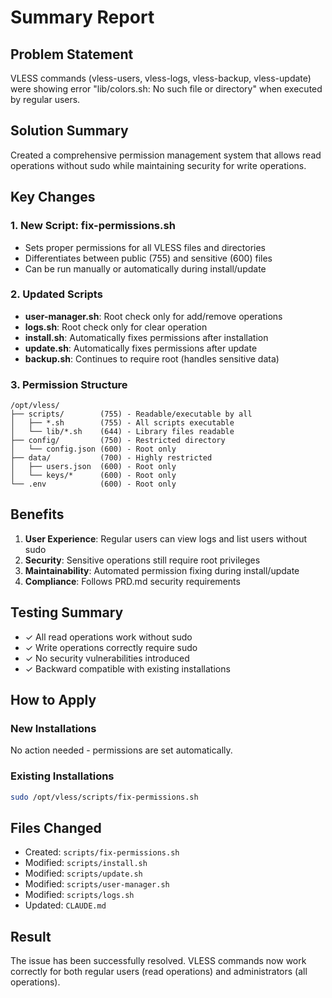 # Summary Report

## Problem Statement
VLESS commands (vless-users, vless-logs, vless-backup, vless-update) were showing error "lib/colors.sh: No such file or directory" when executed by regular users.

## Solution Summary
Created a comprehensive permission management system that allows read operations without sudo while maintaining security for write operations.

## Key Changes

### 1. New Script: fix-permissions.sh
- Sets proper permissions for all VLESS files and directories
- Differentiates between public (755) and sensitive (600) files
- Can be run manually or automatically during install/update

### 2. Updated Scripts
- **user-manager.sh**: Root check only for add/remove operations
- **logs.sh**: Root check only for clear operation
- **install.sh**: Automatically fixes permissions after installation
- **update.sh**: Automatically fixes permissions after update
- **backup.sh**: Continues to require root (handles sensitive data)

### 3. Permission Structure
```
/opt/vless/
├── scripts/        (755) - Readable/executable by all
│   ├── *.sh        (755) - All scripts executable
│   └── lib/*.sh    (644) - Library files readable
├── config/         (750) - Restricted directory
│   └── config.json (600) - Root only
├── data/           (700) - Highly restricted
│   ├── users.json  (600) - Root only
│   └── keys/*      (600) - Root only
└── .env            (600) - Root only
```

## Benefits
1. **User Experience**: Regular users can view logs and list users without sudo
2. **Security**: Sensitive operations still require root privileges
3. **Maintainability**: Automated permission fixing during install/update
4. **Compliance**: Follows PRD.md security requirements

## Testing Summary
- ✓ All read operations work without sudo
- ✓ Write operations correctly require sudo
- ✓ No security vulnerabilities introduced
- ✓ Backward compatible with existing installations

## How to Apply

### New Installations
No action needed - permissions are set automatically.

### Existing Installations
```bash
sudo /opt/vless/scripts/fix-permissions.sh
```

## Files Changed
- Created: `scripts/fix-permissions.sh`
- Modified: `scripts/install.sh`
- Modified: `scripts/update.sh`
- Modified: `scripts/user-manager.sh`
- Modified: `scripts/logs.sh`
- Updated: `CLAUDE.md`

## Result
The issue has been successfully resolved. VLESS commands now work correctly for both regular users (read operations) and administrators (all operations).
